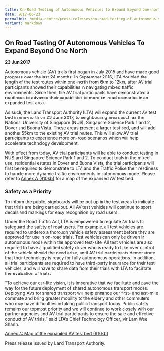 ```yaml
---
title: On-Road Testing of Autonomous Vehicles to Expand Beyond one-north
date: 2017-06-23
permalink: /media-centre/press-releases/on-road-testing-of-autonomous-vehicles-to-expand-beyond-one-north/
variant: markdown
---
```

## On Road Testing Of Autonomous Vehicles To Expand Beyond One North

**23 Jun 2017**

Autonomous vehicle (AV) trials first began in July 2015 and have made good progress over the last 24 months. In September 2016, LTA doubled the length of the test routes within one-north from 6km to 12km, after AV trial participants showed their capabilities in navigating mixed traffic environments. Since then, the AV trial participants have demonstrated a readiness to advance their capabilities to more on-road scenarios in an expanded test area.  
  
As such, the Land Transport Authority (LTA) will expand the current AV test bed in one-north on 23 June 2017, to neighbouring areas such as the National University of Singapore (NUS), Singapore Science Park 1 and 2, Dover and Buona Vista. These areas present a larger test bed, and will add another 55km to the existing AV trial routes. This will allow AV trial participants to experience more on-road scenarios which will help accelerate technology development.  
  
With effect from today, AV trial participants will be able to conduct testing in NUS and Singapore Science Park 1 and 2. To conduct trials in the mixed-use, residential estates in Dover and Buona Vista, the trial participants will first be required to demonstrate to LTA and the Traffic Police their readiness to handle more dynamic traffic environments in autonomous mode. Please refer to  [Annex A (910kb)](/files/press-releases/2017/20170623-av-map-expanded-test-bed-annex-a.pdf) for a map of the expanded AV test bed.  
  
### Safety as a Priority  
  
To inform the public, signboards will be put up in the test areas to indicate that trials are being carried out. All AV test vehicles will continue to sport decals and markings for easy recognition by road users.  
  
Under the Road Traffic Act, LTA is empowered to regulate AV trials to safeguard the safety of road users. For example, all test vehicles are required to undergo a thorough vehicle safety assessment before they are approved for use in on-road trials. Test vehicles can only be driven in autonomous mode within the approved test-site. All test vehicles are also required to have a qualified safety driver who is ready to take over control of the vehicle should the need arise, until AV trial participants demonstrate that their technology is ready for fully-autonomous operations. In addition, all trial participants are required to have third-party insurance for their test vehicles, and will have to share data from their trials with LTA to facilitate the evaluation of trials.  
  
“To achieve our car-lite vision, it is imperative that we facilitate and pave the way for the future deployment of shared autonomous transport modes. Deploying AVs for shared transport will help enhance our first- and last-mile commute and bring greater mobility to the elderly and other commuters who may have difficulties in taking public transport today. Public safety remains our topmost priority and we will continue to work closely with our partner agencies and AV trial participants to ensure the safe and effective conduct of AV trials,” said LTA’s Chief Technology Officer, Mr Lam Wee Shann.

[Annex A: Map of the expanded AV test bed (910kb)](/files/press-releases/2017/20170623-av-map-expanded-test-bed-annex-a.pdf)

Press release issued by Land Transport Authority.